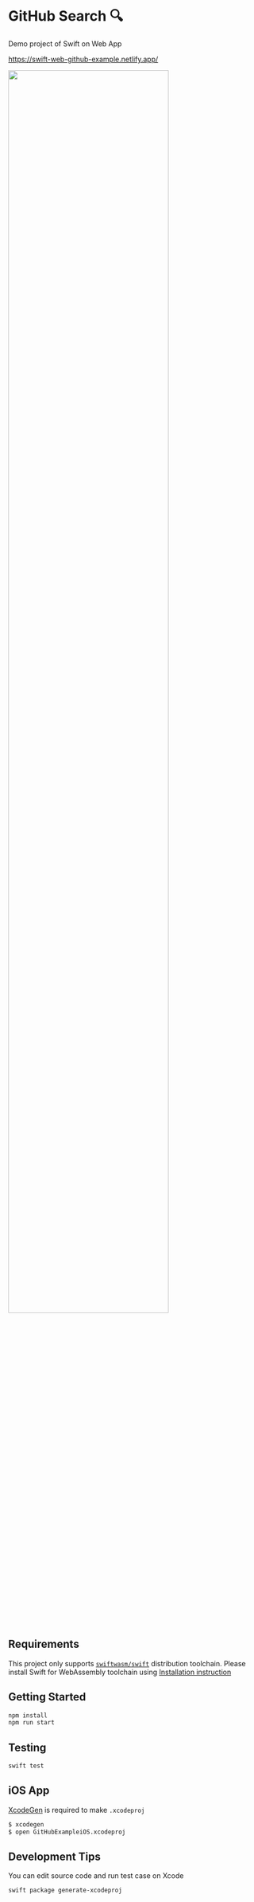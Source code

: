 # GitHub Search 🔍

Demo project of Swift on Web App

https://swift-web-github-example.netlify.app/

<img src="https://gist.githubusercontent.com/kateinoigakukun/a429575332b610c68207421c4235369d/raw/e723adeed6ffbac8b48454cd3c048c28991d7a32/demo.png" width="80%" />

## Requirements

This project only supports [`swiftwasm/swift`](https://github.com/swiftwasm/swift) distribution toolchain.
Please install Swift for WebAssembly toolchain using [Installation instruction](https://book.swiftwasm.org/getting-started/setup.html)

## Getting Started

```sh
npm install
npm run start
```

## Testing

```sh
swift test
```

## iOS App

[XcodeGen](https://github.com/yonaskolb/XcodeGen/) is required to make `.xcodeproj`

```sh
$ xcodegen
$ open GitHubExampleiOS.xcodeproj
```


## Development Tips

You can edit source code and run test case on Xcode

```sh
swift package generate-xcodeproj
```
